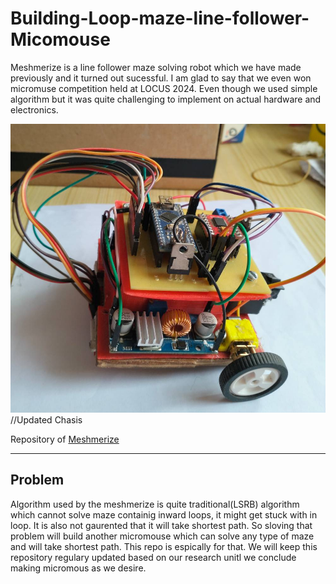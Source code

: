 # Building-Loop-maze-line-follower-Micomouse

Meshmerize is a line follower maze solving robot which we have made previously and it 
turned out sucessful. I am glad to say that we even won micromuse competition held at LOCUS 2024. Even though we used simple algorithm but it was quite challenging to implement on actual hardware and electronics.

![micromouse](images/meshmerize.jpg)
//Updated Chasis

Repository of [Meshmerize](https://github.com/awakesid/Meshmerize)

---

## Problem

Algorithm used by the meshmerize is quite traditional(LSRB) algorithm which cannot solve maze containig inward loops, it might get stuck with in loop. It is also not gaurented that it will take shortest path. So sloving that problem will build another micromouse which can solve any type of maze and will take shortest path. This repo is espically for that. We will keep this repository regulary updated based on our research unitl we conclude making micromous as we desire.







